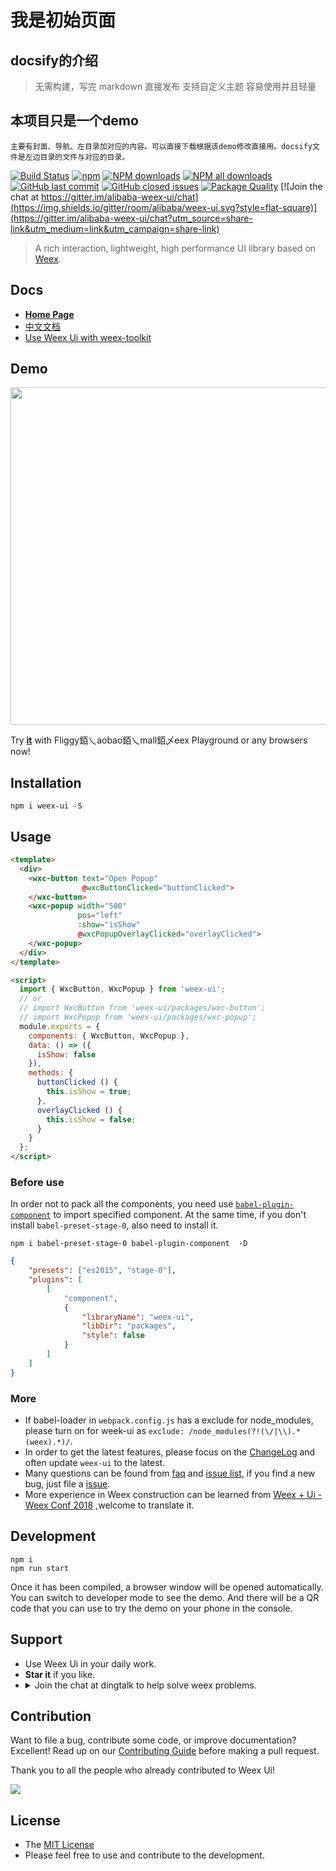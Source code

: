 # 我是初始页面
## docsify的介绍
> 无需构建，写完 markdown 直接发布
> 支持自定义主题
> 容易使用并且轻量
## 本项目只是一个demo
    主要有封面、导航、左目录加对应的内容。可以直接下载根据该demo修改直接用。docsify文件是左边目录的文件与对应的目录。    


[![Build Status](https://img.shields.io/travis/alibaba/weex-ui.svg?style=flat-square)](https://travis-ci.org/alibaba/weex-ui)
[![npm](https://img.shields.io/npm/v/weex-ui.svg?maxAge=3600&style=flat-square)](https://www.npmjs.com/package/weex-ui?_blank)
[![NPM downloads](https://img.shields.io/npm/dm/weex-ui.svg?style=flat-square)](https://npmjs.org/package/weex-ui)
[![NPM all downloads](https://img.shields.io/npm/dt/weex-ui.svg?style=flat-square)](https://npmjs.org/package/weex-ui)
[![GitHub last commit](https://img.shields.io/github/last-commit/alibaba/weex-ui.svg?style=flat-square)](https://github.com/alibaba/weex-ui/commits/dev)
[![GitHub closed issues](https://img.shields.io/github/issues-closed/alibaba/weex-ui.svg?style=flat-square)](https://github.com/alibaba/weex-ui/issues?utf8=%E2%9C%93&q=)
[![Package Quality](http://npm.packagequality.com/shield/weex-ui.svg?style=flat-square)](http://packagequality.com/#?package=weex-ui)
[![Join the chat at https://gitter.im/alibaba-weex-ui/chat](https://img.shields.io/gitter/room/alibaba/weex-ui.svg?style=flat-square)](https://gitter.im/alibaba-weex-ui/chat?utm_source=share-link&utm_medium=link&utm_campaign=share-link)

> A rich interaction, lightweight, high performance UI library based on [Weex](https://github.com/apache/incubator-weex).

## Docs

* [**Home Page**](https://alibaba.github.io/weex-ui/)
* [中文文档](https://alibaba.github.io/weex-ui/#/cn/)
* [Use Weex Ui with weex-toolkit](https://alibaba.github.io/weex-ui/#/docs/with-weex-toolkit)

## Demo

<img src="https://img.alicdn.com/tfs/TB1O2ulhgoQMeJjy0FoXXcShVXa-1282-986.jpg" width=540/>

Try [**it**](https://h5.m.taobao.com/trip/weex-ui/index.html?_wx_tpl=https%3A%2F%2Fh5.m.taobao.com%2Ftrip%2Fweex-ui%2Fdemo%2Findex.native-min.js) with Fliggy銆乀aobao銆乀mall銆乄eex Playground or any browsers now!

## Installation

```shell
npm i weex-ui -S
```

## Usage

```html
<template>
  <div>
    <wxc-button text="Open Popup"
                @wxcButtonClicked="buttonClicked">
    </wxc-button>
    <wxc-popup width="500"
               pos="left"
               :show="isShow"
               @wxcPopupOverlayClicked="overlayClicked">
    </wxc-popup>
  </div>
</template>

<script>
  import { WxcButton, WxcPopup } from 'weex-ui';
  // or
  // import WxcButton from 'weex-ui/packages/wxc-button';
  // import WxcPopup from 'weex-ui/packages/wxc-popup';
  module.exports = {
    components: { WxcButton, WxcPopup },
    data: () => ({
      isShow: false
    }),
    methods: {
      buttonClicked () {
        this.isShow = true;
      },
      overlayClicked () {
        this.isShow = false;
      }
    }
  };
</script>
```

### Before use

In order not to pack all the components, you need use [`babel-plugin-component`](https://www.npmjs.com/package/babel-plugin-component) to import specified component.
At the same time, if you don't install `babel-preset-stage-0`, also need to install it.

```shell
npm i babel-preset-stage-0 babel-plugin-component  -D
```

```json
{
    "presets": ["es2015", "stage-0"],
    "plugins": [
        [
            "component",
            {
                "libraryName": "weex-ui",
                "libDir": "packages",
                "style": false
            }
        ]
    ]
}
```

### More

* If babel-loader in `webpack.config.js` has a exclude for node_modules, please turn on for week-ui as `exclude: /node_modules(?!(\/|\\).*(weex).*)/`.
* In order to get the latest features, please focus on the [ChangeLog](https://github.com/alibaba/weex-ui/releases) and often update `weex-ui` to the latest.
* Many questions can be found from [faq](https://alibaba.github.io/weex-ui/#/faq) and [issue list](https://github.com/alibaba/weex-ui/issues?utf8=%E2%9C%93&q=), if you find a new bug, just file a [issue](https://github.com/alibaba/weex-ui/issues/new).
* More experience in Weex construction can be learned from [Weex + Ui - Weex Conf 2018](https://alibaba.github.io/weex-ui/#/docs/weex-ui-weex-conf-2018) ,welcome to translate it.

## Development

```shell
npm i
npm run start
```

Once it has been compiled, a browser window will be opened automatically. You can switch to developer mode to see the demo. And there will be a QR code that you can use to try the demo on your phone in the console.

## Support

* Use Weex Ui in your daily work.
* **Star it** if you like.
* <details>
  <summary>Join the chat at dingtalk to help solve weex problems.</summary>
  <img alt="Join the chat at dingtalk" src="https://img.alicdn.com/tfs/TB1DSvMg2DH8KJjy1XcXXcpdXXa-750-850.jpg" width="240"/>
</details>

## Contribution
Want to file a bug, contribute some code, or improve documentation? Excellent! Read up on our [Contributing Guide](https://github.com/alibaba/weex-ui/blob/master/CONTRIBUTING.md) before making a pull request.

Thank you to all the people who already contributed to Weex Ui!

<a href="https://github.com/alibaba/weex-ui/graphs/contributors"><img src="https://opencollective.com/weex-ui/contributors.svg"/></a>

## License

* The [MIT License](http://opensource.org/licenses/MIT)
* Please feel free to use and contribute to the development.
